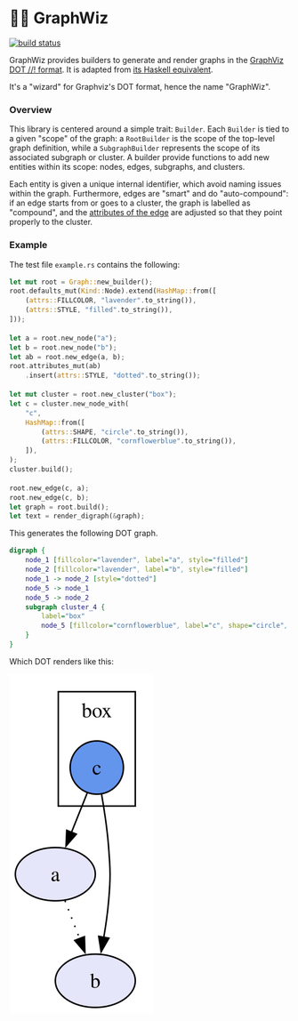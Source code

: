 # :mage_woman: GraphWiz

[![build status][BuildShield]][BuildLink]


GraphWiz provides builders to generate and render graphs in the [GraphViz DOT
//! format](https://graphviz.org/). It is adapted from [its Haskell
equivalent](https://github.com/nicuveo/graphwiz).

It's a "wizard" for Graphviz's DOT format, hence the name "GraphWiz".

[BuildLink]:   https://github.com/nicuveo/graphwiz-rs/actions/workflows/rust.yml?query=branch%3Amain
[BuildShield]: https://img.shields.io/github/actions/workflow/status/nicuveo/graphwiz-rs/rust.yml?event=push&style=flat&branch=main&label=build

### Overview

This library is centered around a simple trait: `Builder`. Each `Builder` is
tied to a given "scope" of the graph: a `RootBuilder` is the scope of the
top-level graph definition, while a `SubgraphBuilder` represents the scope of
its associated subgraph or cluster. A builder provide functions to add new
entities within its scope: nodes, edges, subgraphs, and clusters.

Each entity is given a unique internal identifier, which avoid naming issues
within the graph. Furthermore, edges are "smart" and do "auto-compound": if an
edge starts from or goes to a cluster, the graph is labelled as "compound", and
the [attributes of the edge](https://graphviz.org/docs/attrs/lhead/) are
adjusted so that they point properly to the cluster.

### Example

The test file `example.rs` contains the following:

```rust
let mut root = Graph::new_builder();
root.defaults_mut(Kind::Node).extend(HashMap::from([
    (attrs::FILLCOLOR, "lavender".to_string()),
    (attrs::STYLE, "filled".to_string()),
]));

let a = root.new_node("a");
let b = root.new_node("b");
let ab = root.new_edge(a, b);
root.attributes_mut(ab)
    .insert(attrs::STYLE, "dotted".to_string());

let mut cluster = root.new_cluster("box");
let c = cluster.new_node_with(
    "c",
    HashMap::from([
        (attrs::SHAPE, "circle".to_string()),
        (attrs::FILLCOLOR, "cornflowerblue".to_string()),
    ]),
);
cluster.build();

root.new_edge(c, a);
root.new_edge(c, b);
let graph = root.build();
let text = render_digraph(&graph);
```

This generates the following DOT graph.

```DOT
digraph {
    node_1 [fillcolor="lavender", label="a", style="filled"]
    node_2 [fillcolor="lavender", label="b", style="filled"]
    node_1 -> node_2 [style="dotted"]
    node_5 -> node_1
    node_5 -> node_2
    subgraph cluster_4 {
        label="box"
        node_5 [fillcolor="cornflowerblue", label="c", shape="circle", style="filled"]
    }
}
```

Which DOT renders like this:

![DOT graph SVG](example.svg)

